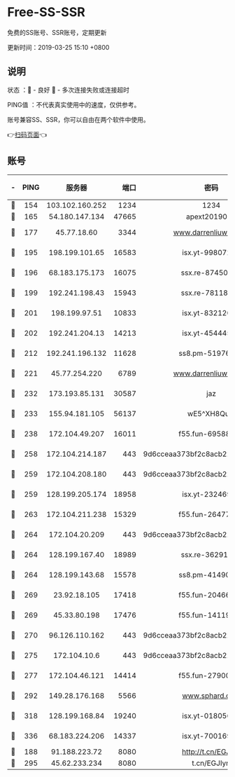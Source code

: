 # Free-SS-SSR

免费的SS账号、SSR账号，定期更新

更新时间：2019-03-25 15:10 +0800

## 说明

状态     ：🙂 - 良好 🙁 - 多次连接失败或连接超时

PING值   ：不代表真实使用中的速度，仅供参考。

账号兼容SS、SSR，你可以自由在两个软件中使用。

👉[扫码页面](https://liesauer.github.io/Free-SS-SSR/)👈

## 账号

|-|PING|服务器|端口|密码|加密方式|区域|
|:----:|:----:|:-----:|-----:|:----:|:----:|:----:|
|🙂|154|103.102.160.252|1234|1234|rc4-md5|JP|
|🙂|165|54.180.147.134|47665|apext2019001|chacha20|KR|
|🙂|177|45.77.18.60|3344|www.darrenliuwei.com|aes-256-cfb|JP|
|🙂|195|198.199.101.65|16583|isx.yt-99807237|aes-256-cfb|US|
|🙂|196|68.183.175.173|16075|ssx.re-87450800|aes-256-cfb|US|
|🙂|199|192.241.198.43|15943|ssx.re-78118439|aes-256-cfb|US|
|🙂|201|198.199.97.51|10833|isx.yt-83212051|aes-256-cfb|US|
|🙂|202|192.241.204.13|14213|isx.yt-45444530|aes-256-cfb|US|
|🙂|212|192.241.196.132|11628|ss8.pm-51976086|aes-256-cfb|US|
|🙂|221|45.77.254.220|6789|www.darrenliuwei.com|aes-256-cfb|SG|
|🙂|232|173.193.85.131|30587|jaz|aes-256-cfb|US|
|🙂|233|155.94.181.105|56137|wE5^XH8Quw|aes-256-cfb|US|
|🙂|238|172.104.49.207|16011|f55.fun-69588611|aes-256-cfb|SG|
|🙂|258|172.104.214.187|443|9d6cceaa373bf2c8acb22e60b6a58be6|aes-256-cfb|US|
|🙂|259|172.104.208.180|443|9d6cceaa373bf2c8acb22e60b6a58be6|aes-256-cfb|US|
|🙂|259|128.199.205.174|18958|isx.yt-23246938|aes-256-cfb|SG|
|🙂|263|172.104.211.238|15329|f55.fun-26477830|aes-256-cfb|US|
|🙂|264|172.104.20.209|443|9d6cceaa373bf2c8acb22e60b6a58be6|aes-256-cfb|US|
|🙂|264|128.199.167.40|18989|ssx.re-36291667|aes-256-cfb|SG|
|🙂|264|128.199.143.68|15578|ss8.pm-41490223|aes-256-cfb|SG|
|🙂|269|23.92.18.105|17418|f55.fun-20466360|aes-256-cfb|US|
|🙂|269|45.33.80.198|17476|f55.fun-14119354|aes-256-cfb|US|
|🙂|270|96.126.110.162|443|9d6cceaa373bf2c8acb22e60b6a58be6|aes-256-cfb|US|
|🙂|275|172.104.10.6|443|9d6cceaa373bf2c8acb22e60b6a58be6|aes-256-cfb|US|
|🙂|277|172.104.46.121|14414|f55.fun-27900052|aes-256-cfb|SG|
|🙂|292|149.28.176.168|5566|www.sphard.com|aes-256-cfb|AU|
|🙂|318|128.199.168.84|19240|isx.yt-01805648|aes-256-cfb|SG|
|🙂|336|68.183.224.206|14337|isx.yt-70016969|aes-256-cfb|SG|
|🙂|188|91.188.223.72|8080|http://t.cn/EGJIyrl|rc4-md5|RU|
|🙂|295|45.62.233.234|8080|t.cn/EGJIyrl|rc4-md5|CA|
